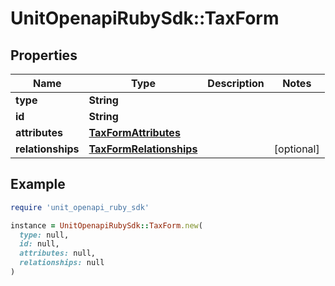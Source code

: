 # UnitOpenapiRubySdk::TaxForm

## Properties

| Name | Type | Description | Notes |
| ---- | ---- | ----------- | ----- |
| **type** | **String** |  |  |
| **id** | **String** |  |  |
| **attributes** | [**TaxFormAttributes**](TaxFormAttributes.md) |  |  |
| **relationships** | [**TaxFormRelationships**](TaxFormRelationships.md) |  | [optional] |

## Example

```ruby
require 'unit_openapi_ruby_sdk'

instance = UnitOpenapiRubySdk::TaxForm.new(
  type: null,
  id: null,
  attributes: null,
  relationships: null
)
```

